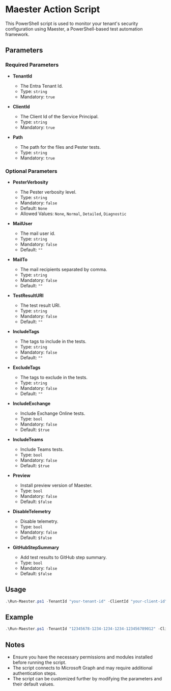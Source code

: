 # Maester Action Script

This PowerShell script is used to monitor your tenant's security configuration using Maester, a PowerShell-based test automation framework.

## Parameters

### Required Parameters

- **TenantId**
  - The Entra Tenant Id.
  - Type: `string`
  - Mandatory: `true`

- **ClientId**
  - The Client Id of the Service Principal.
  - Type: `string`
  - Mandatory: `true`

- **Path**
  - The path for the files and Pester tests.
  - Type: `string`
  - Mandatory: `true`

### Optional Parameters

- **PesterVerbosity**
  - The Pester verbosity level.
  - Type: `string`
  - Mandatory: `false`
  - Default: `None`
  - Allowed Values: `None`, `Normal`, `Detailed`, `Diagnostic`

- **MailUser**
  - The mail user id.
  - Type: `string`
  - Mandatory: `false`
  - Default: `""`

- **MailTo**
  - The mail recipients separated by comma.
  - Type: `string`
  - Mandatory: `false`
  - Default: `""`

- **TestResultURI**
  - The test result URI.
  - Type: `string`
  - Mandatory: `false`
  - Default: `""`

- **IncludeTags**
  - The tags to include in the tests.
  - Type: `string`
  - Mandatory: `false`
  - Default: `""`

- **ExcludeTags**
  - The tags to exclude in the tests.
  - Type: `string`
  - Mandatory: `false`
  - Default: `""`

- **IncludeExchange**
  - Include Exchange Online tests.
  - Type: `bool`
  - Mandatory: `false`
  - Default: `$true`

- **IncludeTeams**
  - Include Teams tests.
  - Type: `bool`
  - Mandatory: `false`
  - Default: `$true`

- **Preview**
  - Install preview version of Maester.
  - Type: `bool`
  - Mandatory: `false`
  - Default: `$false`

- **DisableTelemetry**
  - Disable telemetry.
  - Type: `bool`
  - Mandatory: `false`
  - Default: `$false`

- **GitHubStepSummary**
  - Add test results to GitHub step summary.
  - Type: `bool`
  - Mandatory: `false`
  - Default: `$false`

## Usage

```powershell
.\Run-Maester.ps1 -TenantId "your-tenant-id" -ClientId "your-client-id" -Path "path-to-tests" -PesterVerbosity "Normal" -MailUser "user@example.com" -MailTo "recipient1@example.com,recipient2@example.com" -TestResultURI "http://example.com/results" -IncludeTags "tag1,tag2" -ExcludeTags "tag3" -IncludeExchange $true -IncludeTeams $true -Preview $false -DisableTelemetry $false -GitHubStepSummary $true
```

## Example
```powershell
.\Run-Maester.ps1 -TenantId "12345678-1234-1234-1234-123456789012" -ClientId "87654321-4321-4321-4321-210987654321" -Path "./tests" -PesterVerbosity "Detailed" -MailUser "admin@example.com" -MailTo "user1@example.com,user2@example.com" -TestResultURI "http://example.com/results" -IncludeTags "security,compliance" -ExcludeTags "performance" -IncludeExchange $true -IncludeTeams $true -Preview $true -DisableTelemetry $true -GitHubStepSummary $true
```

## Notes

- Ensure you have the necessary permissions and modules installed before running the script.
- The script connects to Microsoft Graph and may require additional authentication steps.
- The script can be customized further by modifying the parameters and their default values.
